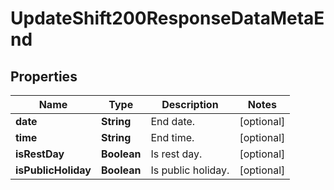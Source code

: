 

# UpdateShift200ResponseDataMetaEnd


## Properties

| Name | Type | Description | Notes |
|------------ | ------------- | ------------- | -------------|
|**date** | **String** | End date. |  [optional] |
|**time** | **String** | End time. |  [optional] |
|**isRestDay** | **Boolean** | Is rest day. |  [optional] |
|**isPublicHoliday** | **Boolean** | Is public holiday. |  [optional] |



